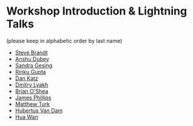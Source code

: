 Workshop Introduction & Lightning Talks
================
(please keep in alphabetic order by last name)

* [Steve Brandt](Brandt.pdf)
* [Anshu Dubey](Dubey.pdf)
* [Sandra Gesing](Gesing.pdf)
* [Rinku Gupta](Gupta.pdf)
* [Dan Katz](Katz.pdf)
* [Dmitry Lyakh](Lyakh.pdf)
* [Brian O'Shea](OShea.pdf)
* [James Phillips](Phillips.pdf)
* [Matthew Turk](Turk.pdf)
* [Hubertus Van Dam](VanDam.pdf)
* [Hua Wan](Wan.pdf)
